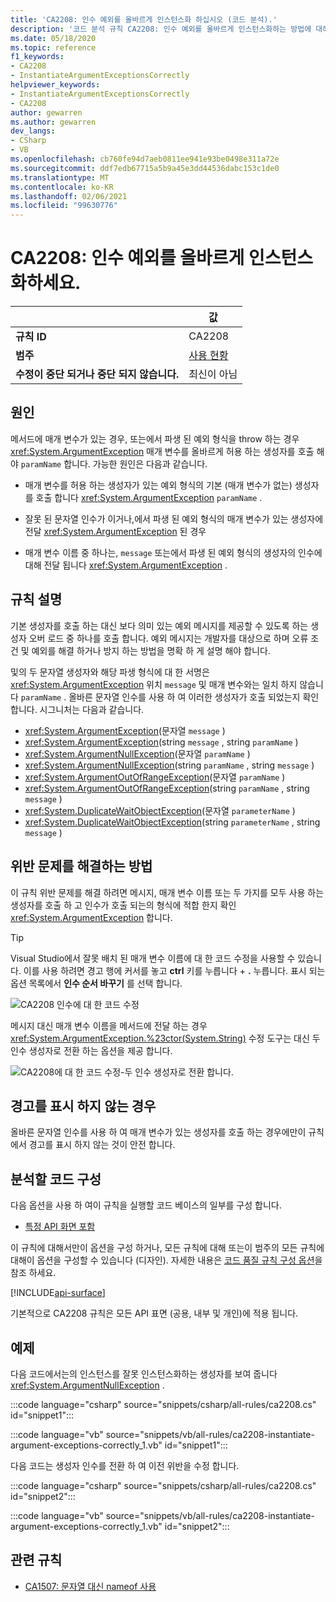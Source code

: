 ```yaml
---
title: 'CA2208: 인수 예외를 올바르게 인스턴스화 하십시오 (코드 분석).'
description: '코드 분석 규칙 CA2208: 인수 예외를 올바르게 인스턴스화하는 방법에 대해 알아봅니다.'
ms.date: 05/18/2020
ms.topic: reference
f1_keywords:
- CA2208
- InstantiateArgumentExceptionsCorrectly
helpviewer_keywords:
- InstantiateArgumentExceptionsCorrectly
- CA2208
author: gewarren
ms.author: gewarren
dev_langs:
- CSharp
- VB
ms.openlocfilehash: cb760fe94d7aeb0811ee941e93be0498e311a72e
ms.sourcegitcommit: ddf7edb67715a5b9a45e3dd44536dabc153c1de0
ms.translationtype: MT
ms.contentlocale: ko-KR
ms.lasthandoff: 02/06/2021
ms.locfileid: "99630776"
---
```

# <a name="ca2208-instantiate-argument-exceptions-correctly"></a>CA2208: 인수 예외를 올바르게 인스턴스화하세요.

| | 값 |
|-|-|
| **규칙 ID** |CA2208|
| **범주** |[사용 현황](usage-warnings.md)|
| **수정이 중단 되거나 중단 되지 않습니다.** |최신이 아님|

## <a name="cause"></a>원인

메서드에 매개 변수가 있는 경우, 또는에서 파생 된 예외 형식을 throw 하는 경우 <xref:System.ArgumentException> 매개 변수를 올바르게 허용 하는 생성자를 호출 해야 `paramName` 합니다. 가능한 원인은 다음과 같습니다.

- 매개 변수를 허용 하는 생성자가 있는 예외 형식의 기본 (매개 변수가 없는) 생성자를 호출 합니다 <xref:System.ArgumentException> `paramName` .

- 잘못 된 문자열 인수가 이거나,에서 파생 된 예외 형식의 매개 변수가 있는 생성자에 전달 <xref:System.ArgumentException> 된 경우

- 매개 변수 이름 중 하나는, `message` 또는에서 파생 된 예외 형식의 생성자의 인수에 대해 전달 됩니다 <xref:System.ArgumentException> .

## <a name="rule-description"></a>규칙 설명

기본 생성자를 호출 하는 대신 보다 의미 있는 예외 메시지를 제공할 수 있도록 하는 생성자 오버 로드 중 하나를 호출 합니다. 예외 메시지는 개발자를 대상으로 하며 오류 조건 및 예외를 해결 하거나 방지 하는 방법을 명확 하 게 설명 해야 합니다.

및의 두 문자열 생성자와 해당 파생 형식에 대 한 서명은 <xref:System.ArgumentException> 위치 `message` 및 매개 변수와는 일치 하지 않습니다 `paramName` . 올바른 문자열 인수를 사용 하 여 이러한 생성자가 호출 되었는지 확인 합니다. 시그니처는 다음과 같습니다.

- <xref:System.ArgumentException>(문자열 `message` )
- <xref:System.ArgumentException>(string `message` , string `paramName` )
- <xref:System.ArgumentNullException>(문자열 `paramName` )
- <xref:System.ArgumentNullException>(string `paramName` , string `message` )
- <xref:System.ArgumentOutOfRangeException>(문자열 `paramName` )
- <xref:System.ArgumentOutOfRangeException>(string `paramName` , string `message` )
- <xref:System.DuplicateWaitObjectException>(문자열 `parameterName` )
- <xref:System.DuplicateWaitObjectException>(string `parameterName` , string `message` )

## <a name="how-to-fix-violations"></a>위반 문제를 해결하는 방법

이 규칙 위반 문제를 해결 하려면 메시지, 매개 변수 이름 또는 두 가지를 모두 사용 하는 생성자를 호출 하 고 인수가 호출 되는의 형식에 적합 한지 확인 <xref:System.ArgumentException> 합니다.

> [!TIP]
> Visual Studio에서 잘못 배치 된 매개 변수 이름에 대 한 코드 수정을 사용할 수 있습니다. 이를 사용 하려면 경고 행에 커서를 놓고 **ctrl** 키를 누릅니다 + **.** 누릅니다. 표시 되는 옵션 목록에서 **인수 순서 바꾸기** 를 선택 합니다.
>
> ![CA2208 인수에 대 한 코드 수정](media/ca2208-codefix_swap.png)
>
> 메시지 대신 매개 변수 이름을 메서드에 전달 하는 경우 <xref:System.ArgumentException.%23ctor(System.String)> 수정 도구는 대신 두 인수 생성자로 전환 하는 옵션을 제공 합니다.
>
> ![CA2208에 대 한 코드 수정-두 인수 생성자로 전환 합니다.](media/ca2208-codefix_null_msg.png)

## <a name="when-to-suppress-warnings"></a>경고를 표시 하지 않는 경우

올바른 문자열 인수를 사용 하 여 매개 변수가 있는 생성자를 호출 하는 경우에만이 규칙에서 경고를 표시 하지 않는 것이 안전 합니다.

## <a name="configure-code-to-analyze"></a>분석할 코드 구성

다음 옵션을 사용 하 여이 규칙을 실행할 코드 베이스의 일부를 구성 합니다.

- [특정 API 화면 포함](#include-specific-api-surfaces)

이 규칙에 대해서만이 옵션을 구성 하거나, 모든 규칙에 대해 또는이 범주의 모든 규칙에 대해이 옵션을 구성할 수 있습니다 (디자인). 자세한 내용은 [코드 품질 규칙 구성 옵션](../code-quality-rule-options.md)을 참조 하세요.

[!INCLUDE[api-surface](~/includes/code-analysis/api-surface.md)]

기본적으로 CA2208 규칙은 모든 API 표면 (공용, 내부 및 개인)에 적용 됩니다.

## <a name="example"></a>예제

다음 코드에서는의 인스턴스를 잘못 인스턴스화하는 생성자를 보여 줍니다 <xref:System.ArgumentNullException> .

:::code language="csharp" source="snippets/csharp/all-rules/ca2208.cs" id="snippet1":::

:::code language="vb" source="snippets/vb/all-rules/ca2208-instantiate-argument-exceptions-correctly_1.vb" id="snippet1":::

다음 코드는 생성자 인수를 전환 하 여 이전 위반을 수정 합니다.

:::code language="csharp" source="snippets/csharp/all-rules/ca2208.cs" id="snippet2":::

:::code language="vb" source="snippets/vb/all-rules/ca2208-instantiate-argument-exceptions-correctly_1.vb" id="snippet2":::

## <a name="related-rules"></a>관련 규칙

- [CA1507: 문자열 대신 nameof 사용](ca1507.md)

